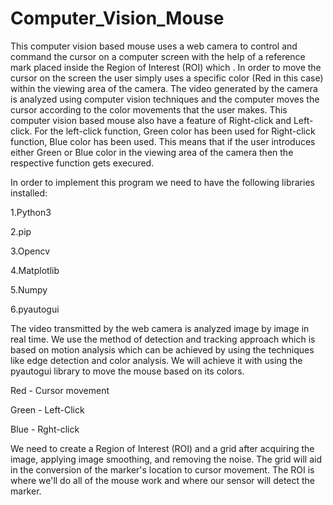 # Computer_Vision_Mouse

This computer vision based mouse uses a web camera to control and command the cursor on a computer screen with the help of a reference mark placed inside the Region of Interest (ROI) which . In order to move the cursor on the screen the user simply uses a specific color (Red in this case) within the viewing area of the camera. The video generated by the camera is analyzed using computer vision techniques and the computer moves the cursor according to the color movements that the user makes. This computer vision based mouse also have a feature of Right-click and Left-click. For the left-click function, Green color has been used for Right-click function, Blue color has been used. This means that if the user introduces either Green or Blue color in the viewing area of the camera then the respective function gets execured.

In order to implement this program we need to have the following libraries installed:

1.Python3

2.pip

3.Opencv

4.Matplotlib

5.Numpy

6.pyautogui

The video transmitted by the web camera is analyzed image by image in real time. 
We use the method of detection and tracking approach which is based on motion analysis which can be achieved by using the techniques like edge detection and color analysis. We will achieve it with using the pyautogui library to move the mouse based on its colors.

Red - Cursor movement

Green - Left-Click

Blue - Rght-click

We need to create a Region of Interest (ROI)
and a grid after acquiring the image, applying image smoothing, and removing
the noise. The grid will aid in the conversion of the marker's location to cursor
movement. The ROI is where we'll do all of the mouse work and where our sensor
will detect the marker. 
